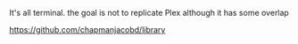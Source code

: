 It's all terminal. the goal is not to replicate Plex although it has some overlap

https://github.com/chapmanjacobd/library
